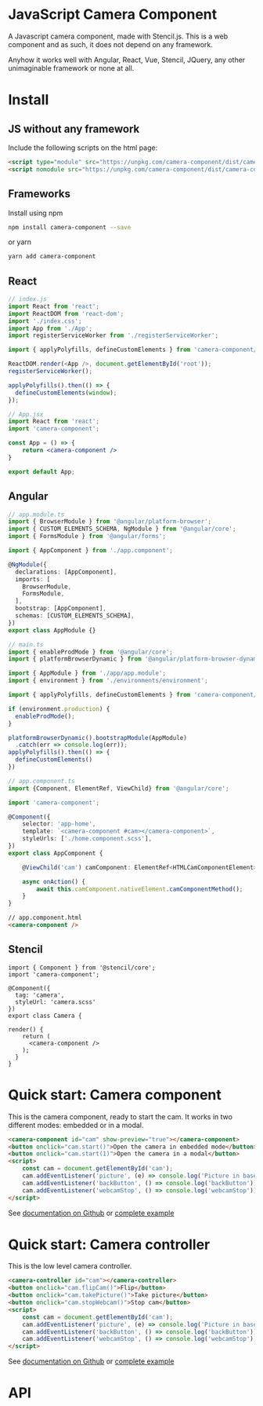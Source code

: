 # JavaScript Camera Component

A Javascript camera component, made with Stencil.js. This is a web component and as such, it does not depend on any framework.

Anyhow it works well with Angular, React, Vue, Stencil, JQuery, any other unimaginable framework or none at all.

# Install
## JS without any framework

Include the following scripts on the html page:

```html
<script type="module" src="https://unpkg.com/camera-component/dist/camera-component/camera-component.esm.js"></script>
<script nomodule src="https://unpkg.com/camera-component/dist/camera-component/camera-component.js"></script>
```

## Frameworks

Install using npm
```sh
npm install camera-component --save
```

or yarn
```sh
yarn add camera-component
```

## React

```js
// index.js
import React from 'react';
import ReactDOM from 'react-dom';
import './index.css';
import App from './App';
import registerServiceWorker from './registerServiceWorker';

import { applyPolyfills, defineCustomElements } from 'camera-component/loader';

ReactDOM.render(<App />, document.getElementById('root'));
registerServiceWorker();

applyPolyfills().then(() => {
  defineCustomElements(window);
});
```

```jsx
// App.jsx
import React from 'react';
import 'camera-component';

const App = () => {
    return <camera-component />
}

export default App;
```


## Angular

```ts
// app.module.ts
import { BrowserModule } from '@angular/platform-browser';
import { CUSTOM_ELEMENTS_SCHEMA, NgModule } from '@angular/core';
import { FormsModule } from '@angular/forms';

import { AppComponent } from './app.component';

@NgModule({
  declarations: [AppComponent],
  imports: [
    BrowserModule,
    FormsModule,
  ],
  bootstrap: [AppComponent],
  schemas: [CUSTOM_ELEMENTS_SCHEMA],
})
export class AppModule {}
```

```ts
// main.ts
import { enableProdMode } from '@angular/core';
import { platformBrowserDynamic } from '@angular/platform-browser-dynamic';

import { AppModule } from './app/app.module';
import { environment } from './environments/environment';

import { applyPolyfills, defineCustomElements } from 'camera-component/loader';

if (environment.production) {
  enableProdMode();
}

platformBrowserDynamic().bootstrapModule(AppModule)
  .catch(err => console.log(err));
applyPolyfills().then(() => {
  defineCustomElements()
})
```

```ts
// app.component.ts
import {Component, ElementRef, ViewChild} from '@angular/core';

import 'camera-component';

@Component({
    selector: 'app-home',
    template: `<camera-component #cam></camera-component>`,
    styleUrls: ['./home.component.scss'],
})
export class AppComponent {

    @ViewChild('cam') camComponent: ElementRef<HTMLCamComponentElement>;

    async onAction() {
        await this.camComponent.nativeElement.camComponentMethod();
    }
}
```

```html
// app.component.html
<camera-component />
```

## Stencil

```tsx
import { Component } from '@stencil/core';
import 'camera-component';

@Component({
  tag: 'camera',
  styleUrl: 'camera.scss'
})
export class Camera {

render() {
    return (
      <camera-component />
    );
  }
}
```


# Quick start: Camera component

This is the camera component, ready to start the cam. It works in two different modes: embedded or in a modal.

```html
<camera-component id="cam" show-preview="true"></camera-component>
<button onclick="cam.start()">Open the camera in embedded mode</button>
<button onclick="cam.start(1)">Open the camera in a modal</button>
<script>
    const cam = document.getElementById('cam');
    cam.addEventListener('picture', (e) => console.log('Picture in base 64:', e.detail));
    cam.addEventListener('backButton', () => console.log('backButton'));
    cam.addEventListener('webcamStop', () => console.log('webcamStop'));
</script>
```

See [documentation on Github](src/components/camera-component/readme.md) or [complete example](examples/camera-component.html)

# Quick start: Camera controller

This is the low level camera controller.

```html
<camera-controller id="cam"></camera-controller>
<button onclick="cam.flipCam()">Flip</button>
<button onclick="cam.takePicture()">Take picture</button>
<button onclick="cam.stopWebcam()">Stop cam</button>
<script>
    const cam = document.getElementById('cam');
    cam.addEventListener('picture', (e) => console.log('Picture in base 64:', e.detail.snapshot));
    cam.addEventListener('backButton', () => console.log('backButton'));
    cam.addEventListener('webcamStop', () => console.log('webcamStop'));
</script>
```

See [documentation on Github](src/components/camera-controller/readme.md) or [complete example](examples/camera-controller.html)

# API

